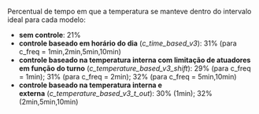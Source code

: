 Percentual de tempo em que a temperatura se manteve dentro do intervalo ideal para cada modelo:
- **sem controle**: 21%
- **controle baseado em horário do dia** (*c_time_based_v3*): 31% (para c_freq = 1min,2min,5min,10min)
- **controle baseado na temperatura interna com limitação de atuadores em função do turno** (*c_temperature_based_v3_shift*): 29% (para c_freq = 1min); 31% (para c_freq = 2min); 32% (para c_freq = 5min,10min)
- **controle baseado na temperatura interna e externa** (*c_temperature_based_v3_t_out*): 30% (1min); 32% (2min,5min,10min)
